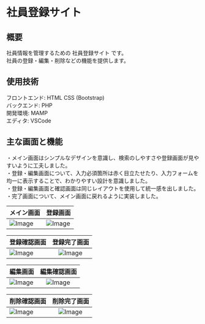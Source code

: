 # 社員登録サイト  
## 概要  
社員情報を管理するための 社員登録サイト です。  
社員の登録・編集・削除などの機能を提供します。  

## 使用技術    
フロントエンド: HTML CSS (Bootstrap)  
バックエンド: PHP  
開発環境: MAMP  
エディタ: VSCode  

## 主な画面と機能 

・メイン画面はシンプルなデザインを意識し、検索のしやすさや登録画面が見やすいように工夫しました。  
・登録・編集画面について、入力必須箇所は赤く目立たせたり、入力フォームを均一に表示することで、わかりやすい設計を意識しました。  
・登録・編集画面と確認画面は同じレイアウトを使用して統一感を出しました。  
・完了画面について、メイン画面に戻れるように実装しました。

| メイン画面 | 登録画面 |
| ---- | ---- |
| ![Image](https://github.com/user-attachments/assets/de12de35-ba73-4b90-a959-02f396d3a325) | ![Image](https://github.com/user-attachments/assets/1f4d2f64-2951-4eb6-a9dc-409c56eb32eb) |

| 登録確認画面 |  登録完了画面 |
| ---- | ---- |
| ![Image](https://github.com/user-attachments/assets/793cba8f-3608-44ea-be5d-a65b562e2ede) |　![Image](https://github.com/user-attachments/assets/182f2a43-f6b2-4e2b-8d3c-a8b958696f40) |

| 編集画面 |  編集確認画面 |
| ---- | ---- |
| ![Image](https://github.com/user-attachments/assets/c98556e0-8635-463c-b44d-dc80152da9fe) |　![Image](https://github.com/user-attachments/assets/90bc3c5c-292b-4a17-9946-d210ffc0a870) |

| 削除確認画面 |  削除完了画面 |
| ---- | ---- |
| ![Image](https://github.com/user-attachments/assets/d976de5c-fb64-4f95-bf9f-706554b95cd8) |　![Image](https://github.com/user-attachments/assets/441bd1e4-eaa5-4f66-8646-25892af92e26) |

